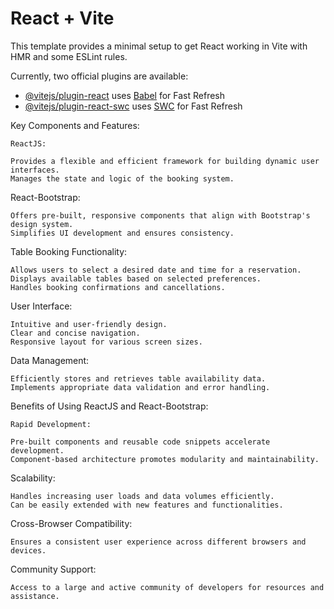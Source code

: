 # React + Vite

This template provides a minimal setup to get React working in Vite with HMR and some ESLint rules.

Currently, two official plugins are available:

- [@vitejs/plugin-react](https://github.com/vitejs/vite-plugin-react/blob/main/packages/plugin-react/README.md) uses [Babel](https://babeljs.io/) for Fast Refresh
- [@vitejs/plugin-react-swc](https://github.com/vitejs/vite-plugin-react-swc) uses [SWC](https://swc.rs/) for Fast Refresh

Key Components and Features:

    ReactJS:

    Provides a flexible and efficient framework for building dynamic user interfaces.
    Manages the state and logic of the booking system.

React-Bootstrap:

    Offers pre-built, responsive components that align with Bootstrap's design system.
    Simplifies UI development and ensures consistency.

Table Booking Functionality:

    Allows users to select a desired date and time for a reservation.
    Displays available tables based on selected preferences.
    Handles booking confirmations and cancellations.

User Interface:

    Intuitive and user-friendly design.
    Clear and concise navigation.
    Responsive layout for various screen sizes.

Data Management:

    Efficiently stores and retrieves table availability data.
    Implements appropriate data validation and error handling.

Benefits of Using ReactJS and React-Bootstrap:

    Rapid Development:

    Pre-built components and reusable code snippets accelerate development.
    Component-based architecture promotes modularity and maintainability.

Scalability:

    Handles increasing user loads and data volumes efficiently.
    Can be easily extended with new features and functionalities.

Cross-Browser Compatibility:

    Ensures a consistent user experience across different browsers and devices.

Community Support:

    Access to a large and active community of developers for resources and assistance.